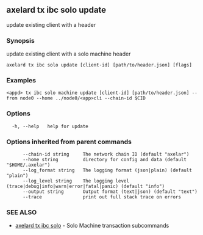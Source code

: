 ## axelard tx ibc solo update

update existing client with a header

### Synopsis

update existing client with a solo machine header

```
axelard tx ibc solo update [client-id] [path/to/header.json] [flags]
```

### Examples

```
<appd> tx ibc solo machine update [client-id] [path/to/header.json] --from node0 --home ../node0/<app>cli --chain-id $CID
```

### Options

```
  -h, --help   help for update
```

### Options inherited from parent commands

```
      --chain-id string     The network chain ID (default "axelar")
      --home string         directory for config and data (default "$HOME/.axelar")
      --log_format string   The logging format (json|plain) (default "plain")
      --log_level string    The logging level (trace|debug|info|warn|error|fatal|panic) (default "info")
      --output string       Output format (text|json) (default "text")
      --trace               print out full stack trace on errors
```

### SEE ALSO

* [axelard tx ibc solo](axelard_tx_ibc_solo.md)	 - Solo Machine transaction subcommands

